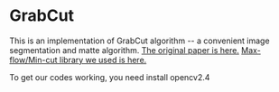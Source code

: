 # GrabCut
This is an implementation of GrabCut algorithm -- a convenient image segmentation and matte algorithm.
<a href="http://research.microsoft.com/apps/pubs/default.aspx?id=67890">The original paper is here.</a>
<a href="http://vision.csd.uwo.ca/code/">Max-flow/Min-cut library we used is here.</a>

To get our codes working, you need install <a src="http://opencv.org/">opencv2.4</a>